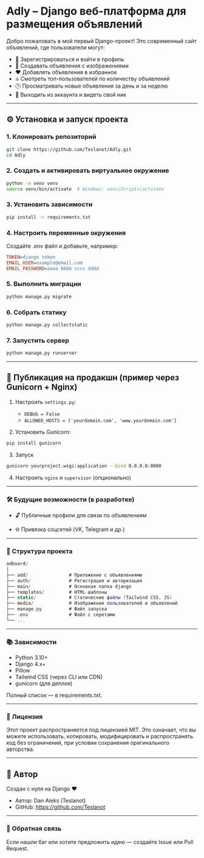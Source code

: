 # Adly – Django веб-платформа для размещения объявлений

Добро пожаловать в мой первый Django-проект! Это современный сайт объявлений, где пользователи могут:

- 📌 Зарегистрироваться и войти в профиль
- 📝 Создавать объявления с изображениями
- ❤️ Добавлять объявления в избранное
- 🔝 Смотреть топ-пользователей по количеству объявлений
- 🕒 Просматривать новые объявления за день и за неделю
- 🚪 Выходить из аккаунта и видеть свой ник

---

## ⚙️ Установка и запуск проекта

### 1. Клонировать репозиторий
```bash
git clone https://github.com/Teslanot/Adly.git
cd Adly
```

### 2. Создать и активировать виртуальное окружение
```bash
python -m venv venv
source venv/bin/activate  # Windows: venv\Scripts\activate
```

### 3. Установить зависимости
```bash
pip install -r requirements.txt
```

### 4. Настроить переменные окружения
Создайте .env файл и добавьте, например:
```ini
TOKEN=django token
EMAIL_USER=example@email.com
EMAIL_PASSWORD=aaaa bbbb cccc dddd
```

### 5. Выполнить миграции
```bash
python manage.py migrate
```

### 6. Собрать статику
```bash
python manage.py collectstatic
```

### 7. Запустить сервер
```bash
python manage.py runserver
```

---

## 🚀 Публикация на продакшн (пример через Gunicorn + Nginx)
1. Настроить `settings.py`:
    - `DEBUG = False`
    - `ALLOWED_HOSTS = ['yourdomain.com', 'www.yourdomain.com']`

2. Установить Gunicorn:
```bash
pip install gunicorn
```

3. Запуск
```bash
gunicorn yourproject.wsgi:application --bind 0.0.0.0:8000
```

4. Настроить `nginx` и `supervisor` (опционально)

---

### 🛠 Будущие возможности (в разработке)

- 🔓 Публичные профили для связи по объявлениям

- 🌐 Привязка соцсетей (VK, Telegram и др.)

---

### 📁 Структура проекта
```csharp
adboard/
│
├── add/               # Приложение с объявлениями
├── auth/              # Регистрация и авторизация
├── main/              # Основная папка django
├── templates/         # HTML-шаблоны
├── static/            # Статические файлы (Tailwind CSS, JS)
├── media/             # Изображения пользователей и объявлений
├── manage.py          # Файл запуска
├── .env               # Файл с серетами 
└── ...
```

---

### 📚 Зависимости
- Python 3.10+
- Django 4.x+
- Pillow
- Tailwind CSS (через CLI или CDN)
- gunicorn (для деплоя)

Полный список — в requirements.txt.

---

### 📄 Лицензия
Этот проект распространяется под лицензией MIT. Это означает, что вы можете использовать, копировать, модифицировать и распространять код без ограничений, при условии сохранения оригинального авторства.

---

## 👤 Автор
Создан с нуля на Django ❤️
- Автор: Dan Aleks (Teslanot)
- GitHub: https://github.com/Teslanot

---

### 💬 Обратная связь
Если нашли баг или хотите предложить идею — создайте Issue или Pull Request.